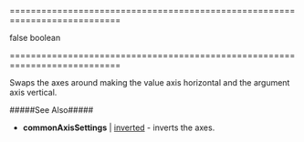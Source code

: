 <!--**
/*-------------------------------------------
    Auto-generated file. Do not modify.
-------------------------------------------

**-->
===========================================================================
<!--default-->false<!--/default-->
<!--type-->boolean<!--/type-->
===========================================================================

<!--shortDescription-->
Swaps the axes around making the value axis horizontal and the argument axis vertical.
<!--/shortDescription-->

<!--fullDescription-->
#####See Also#####
- **commonAxisSettings** | [inverted](/Documentation/ApiReference/Data_Visualization_Widgets/dxChart/Configuration/commonAxisSettings/#inverted) - inverts the axes.
<!--/fullDescription-->